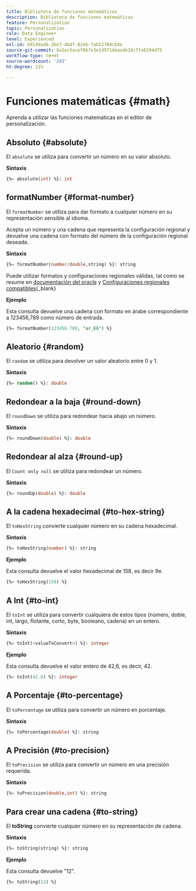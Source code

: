 ```yaml
---
title: Biblioteca de funciones matemáticas
description: Biblioteca de funciones matemáticas
feature: Personalization
topic: Personalization
role: Data Engineer
level: Experienced
exl-id: b9149ad6-2be7-4bdf-82eb-7ab52780cb4e
source-git-commit: 8a1ec5acef067e3e1d971deaa4b10cffa6294d75
workflow-type: tm+mt
source-wordcount: '243'
ht-degree: 11%

---
```


# Funciones matemáticas {#math}

Aprenda a utilizar las funciones matemáticas en el editor de personalización.

## Absoluto {#absolute}

El `absolute` se utiliza para convertir un número en su valor absoluto.

**Sintaxis**

```sql
{%= absolute(int) %}: int
```

## formatNumber {#format-number}

El `formatNumber` se utiliza para dar formato a cualquier número en su representación sensible al idioma.

Acepta un número y una cadena que representa la configuración regional y devuelve una cadena con formato del número de la configuración regional deseada.

**Sintaxis**

```sql
{%= formatNumber(number/double,string) %}: string
```

Puede utilizar formatos y configuraciones regionales válidas, tal como se resume en [documentación del oracle](https://docs.oracle.com/javase/8/docs/api/java/util/Locale.html) y [Configuraciones regionales compatibles](https://www.oracle.com/java/technologies/javase/jdk11-suported-locales.html){_blank}

**Ejemplo**

Esta consulta devuelve una cadena con formato en árabe correspondiente a 123456,789 como número de entrada.

```sql
{%= formatNumber(123456.789, "ar_EG") %}
```

## Aleatorio {#random}

El `random` se utiliza para devolver un valor aleatorio entre 0 y 1.

**Sintaxis**

```sql
{%= random() %}: double
```

## Redondear a la baja {#round-down}

El `roundDown` se utiliza para redondear hacia abajo un número.

**Sintaxis**

```sql
{%= roundDown(double) %}: double
```

## Redondear al alza {#round-up}

El `Count only null` se utiliza para redondear un número.

**Sintaxis**

```sql
{%= roundUp(double) %}: double
```

## A la cadena hexadecimal {#to-hex-string}

El `toHexString` convierte cualquier número en su cadena hexadecimal.

**Sintaxis**

```sql
{%= toHexString(number) %}: string
```

**Ejemplo**

Esta consulta devuelve el valor hexadecimal de 158, es decir 9e.

```sql
{%= toHexString(158) %}
```

## A Int {#to-int}

El `toInt` se utiliza para convertir cualquiera de estos tipos (número, doble, int, largo, flotante, corto, byte, booleano, cadena) en un entero.

**Sintaxis**

```sql
{%= toInt(<valueToConvert>) %}: integer
```

**Ejemplo**

Esta consulta devuelve el valor entero de 42,6, es decir, 42.

```sql
{%= toInt(42.6) %}: integer
```

## A Porcentaje {#to-percentage}

El `toPercentage` se utiliza para convertir un número en porcentaje.

**Sintaxis**

```sql
{%= toPercentage(double) %}: string
```

## A Precisión {#to-precision}

El `toPrecision` se utiliza para convertir un número en una precisión requerida.

**Sintaxis**

```sql
{%= toPrecision(double,int) %}: string
```

## Para crear una cadena {#to-string}

El **toString** convierte cualquier número en su representación de cadena.

**Sintaxis**

```sql
{%= toString(string) %}: string
```

**Ejemplo**

Esta consulta devuelve &quot;12&quot;.

```sql
{%= toString(12) %} 
```
